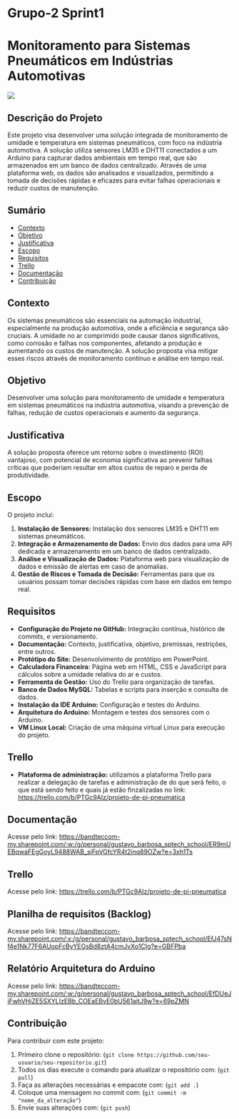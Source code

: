# Grupo-2 Sprint1
# Monitoramento para Sistemas Pneumáticos em Indústrias Automotivas
<img src="https://www.rowse.co.uk/static/images/blog/posts/open-graph/what-is-pneumatics-open-graph.jpg">

## Descrição do Projeto

Este projeto visa desenvolver uma solução integrada de monitoramento de umidade e temperatura em sistemas pneumáticos, com foco na indústria automotiva. A solução utiliza sensores LM35 e DHT11 conectados a um Arduino para capturar dados ambientais em tempo real, que são armazenados em um banco de dados centralizado. Através de uma plataforma web, os dados são analisados e visualizados, permitindo a tomada de decisões rápidas e eficazes para evitar falhas operacionais e reduzir custos de manutenção.

## Sumário
- [Contexto](#contexto)
- [Objetivo](#objetivo)
- [Justificativa](#justificativa)
- [Escopo](#escopo)
- [Requisitos](#requisitos)
- [Trello](#trello)
- [Documentação](#documentação)
- [Contribuição](#contribuição)

## Contexto

Os sistemas pneumáticos são essenciais na automação industrial, especialmente na produção automotiva, onde a eficiência e segurança são cruciais. A umidade no ar comprimido pode causar danos significativos, como corrosão e falhas nos componentes, afetando a produção e aumentando os custos de manutenção. A solução proposta visa mitigar esses riscos através de monitoramento contínuo e análise em tempo real.

## Objetivo

Desenvolver uma solução para monitoramento de umidade e temperatura em sistemas pneumáticos na indústria automotiva, visando a prevenção de falhas, redução de custos operacionais e aumento da segurança.

## Justificativa

A solução proposta oferece um retorno sobre o investimento (ROI) vantajoso, com potencial de economia significativa ao prevenir falhas críticas que poderiam resultar em altos custos de reparo e perda de produtividade.

## Escopo

O projeto inclui:
1. **Instalação de Sensores:** Instalação dos sensores LM35 e DHT11 em sistemas pneumáticos.
2. **Integração e Armazenamento de Dados:** Envio dos dados para uma API dedicada e armazenamento em um banco de dados centralizado.
3. **Análise e Visualização de Dados:** Plataforma web para visualização de dados e emissão de alertas em caso de anomalias.
4. **Gestão de Riscos e Tomada de Decisão:** Ferramentas para que os usuários possam tomar decisões rápidas com base em dados em tempo real.

## Requisitos

- **Configuração do Projeto no GitHub:** Integração contínua, histórico de commits, e versionamento.
- **Documentação:** Contexto, justificativa, objetivo, premissas, restrições, entre outros.
- **Protótipo do Site:** Desenvolvimento de protótipo em PowerPoint.
- **Calculadora Financeira:** Página web em HTML, CSS e JavaScript para cálculos sobre a umidade relativa do ar e custos.
- **Ferramenta de Gestão:** Uso do Trello para organização de tarefas.
- **Banco de Dados MySQL:** Tabelas e scripts para inserção e consulta de dados.
- **Instalação da IDE Arduino:** Configuração e testes do Arduino.
- **Arquitetura do Arduino:** Montagem e testes dos sensores com o Arduino.
- **VM Linux Local:** Criação de uma máquina virtual Linux para execução do projeto.

## Trello
- **Plataforma de administração:** utilizamos a plataforma Trello para realizar a delegação de tarefas e administração de do que será feito, o que está sendo feito e quais já estão finzalizadas no link: https://trello.com/b/PTGc9AIz/projeto-de-pi-pneumatica

## Documentação
Acesse pelo link: https://bandteccom-my.sharepoint.com/:w:/g/personal/gustavo_barbosa_sptech_school/ER9mUEBqwaFEgGoyL9488WAB_siFpVGfcYR4t2inq89OZw?e=3xh1Ts

## Trello
Acesse pelo link: https://trello.com/b/PTGc9AIz/projeto-de-pi-pneumatica

## Planilha de requisitos (Backlog)
Acesse pelo link: https://bandteccom-my.sharepoint.com/:x:/g/personal/gustavo_barbosa_sptech_school/EfJ47sNf4e1Nk77F6AUopFcByYEGsBd8ztA4cmJvXo1CIg?e=GBFPba

## Relatório Arquitetura do Arduino
Acesse pelo link: https://bandteccom-my.sharepoint.com/:w:/g/personal/gustavo_barbosa_sptech_school/EfDUeJiFwhVHiZE5SXYLIzEBb_COEaEBvE0bU561aitJ9w?e=69pZMN

## Contribuição

Para contribuir com este projeto:
1. Primeiro clone o repositório: (`git clone https://github.com/seu-usuario/seu-repositorio.git`)
2. Todos os dias execute o comando para atualizar o repositório com: (`git pull`)
3. Faça as alterações necessárias e empacote com: (`git add .`)
4. Coloque uma mensagem no commit com: (`git commit -m "nome_da_alteração"`)
5. Envie suas alterações com: (`git push`)